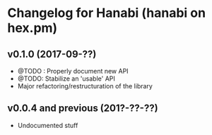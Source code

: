 # Changelog for Hanabi (hanabi on hex.pm)

## v0.1.0 (2017-09-??)

* @TODO : Properly document new API
* @TODO: Stabilize an 'usable' API
* Major refactoring/restructuration of the library

## v0.0.4 and previous (201?-??-??)

* Undocumented stuff
